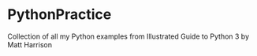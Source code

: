 # PythonPractice
Collection of all my Python examples from Illustrated Guide to Python 3 by Matt Harrison

